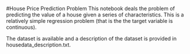 #House Price Prediction Problem
This notebook deals the problem of predicting the value of a house given a series of characteristics. This is a relatively simple regression problem (that is the the target variable is continuous).

The dataset is available and a description of the dataset is provided in housedata_description.txt.
